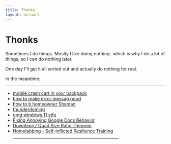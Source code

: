 ```yaml
---
title: Thonks
layout: default
---
```


# Thonks

Sometimes I do things. Mostly I like doing nothing- 
which is why I do a lot of things, so I can do nothing later.

One day I'll get it all sorted out and actually do nothing for real.

In the meantime:

---
- [mobile crash cart in your backpack](crashcart.md)
- [how to make error messag good](errors.md)
- [how to b homeowner Shaman](new-home.md)
- [thunderdoming](td.md)
- [omg windows 11 stfu](windows-stfu.md)
- [Fixing Annoying Google Docs Behavior](googledocs.md)
- [Downtime / Quad Size Ratio Theorem](maintenance-window-optimizing.md)
- [Homelabbing - Self-inflicted Resilience Training](homelab.md)  
 [⠀⠀⠀⠀⠀ ⠀⠀⠀⠀⠀⠀⠀⠀⠀⠀⠀⠀⠀⠀⠀⠀⠀⠀⠀⠀⠀⠀⠀⠀⠀⠀⠀](https://open.spotify.com/playlist/5Hp0Ik66s4OBKnKclOWTkQ)

